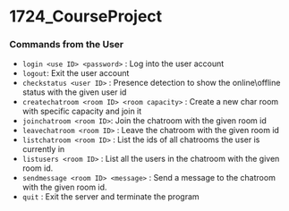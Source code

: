 # 1724_CourseProject
### Commands from the User

* `login <use ID> <password>` : Log into the user account
* `logout`: Exit the user account
* `checkstatus <user ID>` : Presence detection to show the online\offline status with the given user id
* `createchatroom <room ID> <room capacity>` : Create a new char room with specific capacity and join it
* `joinchatroom <room ID>`: Join the chatroom with the given room id
* `leavechatroom <room ID>` : Leave the chatroom with the given room id
* `listchatroom <room ID>` : List the ids of all chatrooms the user is currently in
* `listusers <room ID>` : List all the users in the chatroom with the given room id.
* `sendmessage <room ID> <message>` : Send a message to the chatroom with the given room id.
* `quit` : Exit the server and terminate the program
